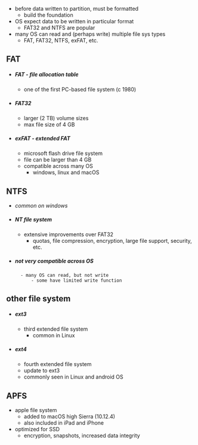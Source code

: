 - before data written to partition, must be formatted
	- build the foundation 
- OS expect data to be written in particular format
	- FAT32 and NTFS are popular
- many OS can read and (perhaps write) multiple file sys types
	- FAT, FAT32, NTFS, exFAT, etc.

## FAT
- ##### FAT - file allocation table 
	- one of the first PC-based file system (c 1980)
- ##### FAT32 
	- larger (2 TB) volume sizes
	- max file size of 4 GB
- ##### exFAT - extended FAT
	- microsoft flash drive file system
	- file can be larger than 4 GB 
	- compatible across many OS
		- windows, linux and macOS

## NTFS
- *common on windows*
- ##### NT file system
	- extensive improvements over FAT32
		- quotas, file compression, encryption, large file support, security, etc.
- ##### not very compatible across OS
		- many OS can read, but not write
			- some have limited write function 

## other file system
- ##### ext3
	- third extended file system 
		- common in Linux
- ##### ext4
	- fourth extended file system
	- update to ext3
	- commonly seen in Linux and android OS

## APFS
- apple file system
	- added to macOS high Sierra (10.12.4)
	- also included in iPad and iPhone
- optimized for SSD
	- encryption, snapshots, increased data integrity 